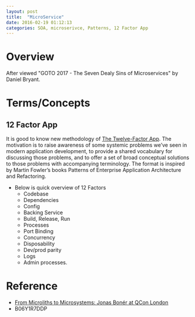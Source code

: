 ```yaml
---
layout: post
title:  "MicroService"
date: 2016-02-19 01:12:13
categories: SOA, microserivce, Patterns, 12 Factor App
---
```


# Overview
After viewed "GOTO 2017 - The Seven Dealy Sins of Microservices" by Daniel Bryant.

# Terms/Concepts
## 12 Factor App 
It is good to know new methodology of [The Twelve-Factor App](https://12factor.net/). 
The motivation is to raise awareness of some systemic problems we’ve seen in modern application development, to provide a shared vocabulary for discussing those problems, and to offer a set of broad conceptual solutions to those problems with accompanying terminology. The format is inspired by Martin Fowler’s books Patterns of Enterprise Application Architecture and Refactoring.

* Below is quick overview of 12 Factors
  * Codebase
  * Dependencies
  * Config
  * Backing Service
  * Build, Release, Run
  * Processes
  * Port Binding
  * Concurrency
  * Disposability
  * Dev/prod parity
  * Logs
  * Admin processes.


# Reference
* [From Microliths to Microsystems: Jonas Bonér at QCon London](https://www.infoq.com/news/2017/03/microliths-microsystems)
* B06Y1R7DDP

